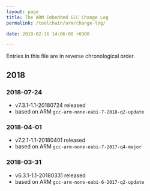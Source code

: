 ```yaml
---
layout: page
title: The ARM Embedded GCC Change Log
permalink: /toolchain/arm/change-log/

date: 2018-02-16 14:06:00 +0300

---
```


Entries in this file are in reverse chronological order.

## 2018

### 2018-07-24

- v7.3.1-1.1-20180724 released
- based on ARM `gcc-arm-none-eabi-7-2018-q2-update`

### 2018-04-01

- v7.2.1-1.1-20180401 released
- based on ARM `gcc-arm-none-eabi-7-2017-q4-major`

### 2018-03-31

- v6.3.1-1.1-20180331 released
- based on ARM `gcc-arm-none-eabi-6-2017-q2-update`

